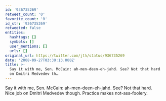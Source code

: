 ```yaml
---
id: '936735269'
retweet_count: '0'
favorite_count: '0'
id_str: '936735269'
retweeted: false
entities:
  hashtags: []
  symbols: []
  user_mentions: []
  urls: []
original_url: https://twitter.com/jth/status/936735269
date: '2008-09-27T03:30:13.000Z'
title: >-
  Say it with me, Sen. McCain: ah-men-deen-eh-jahd. See? Not that hard. Nice job
  on Dmitri Medvedev th…
---
```


Say it with me, Sen. McCain: ah-men-deen-eh-jahd. See? Not that hard. Nice job on Dmitri Medvedev though. Practice makes not-ass-foolery.